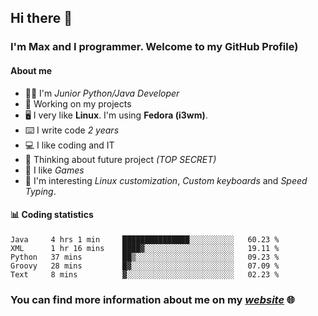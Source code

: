 ## Hi there 👋
### I'm Max and I programmer. Welcome to my GitHub Profile)

#### **About me**
- 👨‍💻 I'm _Junior Python/Java Developer_
- 📁 Working on my projects
- 🖥️ I very like **Linux**. I'm using **Fedora (i3wm)**.
- ⌨️ I write code _2 years_
- 💻 I like coding and IT
- 📃 Thinking about future project _(TOP SECRET)_
- 👾 I like _Games_
- 👀 I'm interesting _Linux customization_, _Custom keyboards_ and _Speed Typing_.

#### 📊 **Coding statistics**
<!--START_SECTION:waka-->
```text
Java     4 hrs 1 min     ███████████████░░░░░░░░░░   60.23 % 
XML      1 hr 16 mins    ████▓░░░░░░░░░░░░░░░░░░░░   19.11 % 
Python   37 mins         ██▒░░░░░░░░░░░░░░░░░░░░░░   09.23 % 
Groovy   28 mins         █▓░░░░░░░░░░░░░░░░░░░░░░░   07.09 % 
Text     8 mins          ▓░░░░░░░░░░░░░░░░░░░░░░░░   02.23 % 
```
<!--END_SECTION:waka-->

### **You can find more information about me on my _[website](https://merive.herokuapp.com/)_ 🌐**
